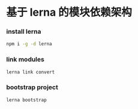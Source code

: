 # 基于 lerna 的模块依赖架构

### install lerna
```bash
npm i -g -d lerna
```

### link modules
```bash
lerna link convert
```

### bootstrap project
```bash
lerna bootstrap
```